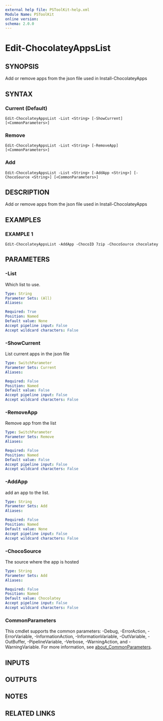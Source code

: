 ```yaml
---
external help file: PSToolKit-help.xml
Module Name: PSToolKit
online version:
schema: 2.0.0
---
```


# Edit-ChocolateyAppsList

## SYNOPSIS
Add or remove apps from the json file used in Install-ChocolateyApps

## SYNTAX

### Current (Default)
```
Edit-ChocolateyAppsList -List <String> [-ShowCurrent] [<CommonParameters>]
```

### Remove
```
Edit-ChocolateyAppsList -List <String> [-RemoveApp] [<CommonParameters>]
```

### Add
```
Edit-ChocolateyAppsList -List <String> [-AddApp <String>] [-ChocoSource <String>] [<CommonParameters>]
```

## DESCRIPTION
Add or remove apps from the json file used in Install-ChocolateyApps

## EXAMPLES

### EXAMPLE 1
```
Edit-ChocolateyAppsList -AddApp -ChocoID 7zip -ChocoSource chocolatey
```

## PARAMETERS

### -List
Which list to use.

```yaml
Type: String
Parameter Sets: (All)
Aliases:

Required: True
Position: Named
Default value: None
Accept pipeline input: False
Accept wildcard characters: False
```

### -ShowCurrent
List current apps in the json file

```yaml
Type: SwitchParameter
Parameter Sets: Current
Aliases:

Required: False
Position: Named
Default value: False
Accept pipeline input: False
Accept wildcard characters: False
```

### -RemoveApp
Remove app from the list

```yaml
Type: SwitchParameter
Parameter Sets: Remove
Aliases:

Required: False
Position: Named
Default value: False
Accept pipeline input: False
Accept wildcard characters: False
```

### -AddApp
add an app to the list.

```yaml
Type: String
Parameter Sets: Add
Aliases:

Required: False
Position: Named
Default value: None
Accept pipeline input: False
Accept wildcard characters: False
```

### -ChocoSource
The source where the app is hosted

```yaml
Type: String
Parameter Sets: Add
Aliases:

Required: False
Position: Named
Default value: Chocolatey
Accept pipeline input: False
Accept wildcard characters: False
```

### CommonParameters
This cmdlet supports the common parameters: -Debug, -ErrorAction, -ErrorVariable, -InformationAction, -InformationVariable, -OutVariable, -OutBuffer, -PipelineVariable, -Verbose, -WarningAction, and -WarningVariable. For more information, see [about_CommonParameters](http://go.microsoft.com/fwlink/?LinkID=113216).

## INPUTS

## OUTPUTS

## NOTES

## RELATED LINKS
